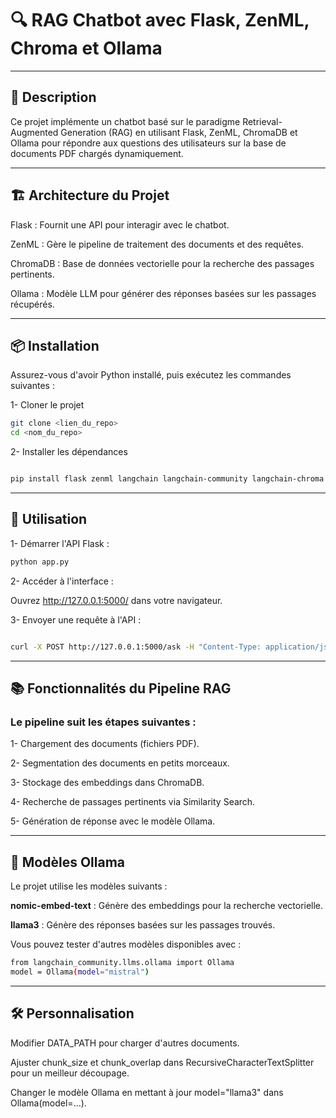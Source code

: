 # 🔍 RAG Chatbot avec Flask, ZenML, Chroma et Ollama
--- 

## 📌 Description

Ce projet implémente un chatbot basé sur le paradigme Retrieval-Augmented Generation (RAG) en utilisant Flask, ZenML, ChromaDB et Ollama pour répondre aux questions des utilisateurs sur la base de documents PDF chargés dynamiquement.

---

## 🏗️ Architecture du Projet

Flask : Fournit une API pour interagir avec le chatbot.

ZenML : Gère le pipeline de traitement des documents et des requêtes.

ChromaDB : Base de données vectorielle pour la recherche des passages pertinents.

Ollama : Modèle LLM pour générer des réponses basées sur les passages récupérés.

---
## 📦 Installation

Assurez-vous d'avoir Python installé, puis exécutez les commandes suivantes :

 1- Cloner le projet
 
```bash 
git clone <lien_du_repo>
cd <nom_du_repo>

```

 2- Installer les dépendances
 
```bash

pip install flask zenml langchain langchain-community langchain-chroma chromadb ollama opencv-python PyMuPDF

```
---

## 🚀 Utilisation

1- Démarrer l'API Flask :

```bash
python app.py
```

2- Accéder à l'interface :

Ouvrez http://127.0.0.1:5000/ dans votre navigateur.

3- Envoyer une requête à l'API :

```bash

curl -X POST http://127.0.0.1:5000/ask -H "Content-Type: application/json" -d '{"question": "Quelle est la capitale de la France ?"}'
```
---

## 📚 Fonctionnalités du Pipeline RAG

### Le pipeline suit les étapes suivantes :

1- Chargement des documents (fichiers PDF).

2- Segmentation des documents en petits morceaux.

3- Stockage des embeddings dans ChromaDB.

4- Recherche de passages pertinents via Similarity Search.

5- Génération de réponse avec le modèle Ollama.

---

## 🧠 Modèles Ollama

Le projet utilise les modèles suivants :

**nomic-embed-text** : Génère des embeddings pour la recherche vectorielle.

**llama3** : Génère des réponses basées sur les passages trouvés.

Vous pouvez tester d'autres modèles disponibles avec :

```bash
from langchain_community.llms.ollama import Ollama
model = Ollama(model="mistral")
```
---

## 🛠️ Personnalisation

Modifier DATA_PATH pour charger d'autres documents.

Ajuster chunk_size et chunk_overlap dans RecursiveCharacterTextSplitter pour un meilleur découpage.

Changer le modèle Ollama en mettant à jour model="llama3" dans Ollama(model=...).
